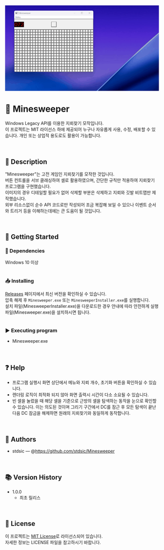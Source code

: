 ![Minesweeper 실행 화면](./Images/Minesweeper-demo.gif)
# 📌 Minesweeper<br>
Windows Legacy API를 이용한 지뢰찾기 모작입니다.<br>
이 프로젝트는 MIT 라이선스 하에 제공되어 누구나 자유롭게 사용, 수정, 배포할 수 있습니다. 개인 또는 상업적 용도로도 활용이 가능합니다.<br>
<br><br>
## 📝 Description<br>
"Minesweeper"는 고전 게임인 지뢰찾기를 모작한 것입니다.<br>
버튼 컨트롤을 서브 클래싱하여 셀로 활용하였으며, 간단한 규칙만 적용하여 지뢰찾기 프로그램을 구현했습니다.<br>
이미지의 경우 디테일할 필요가 없어 삭제할 부분은 삭제하고 지뢰와 깃발 비트맵만 제작했습니다.<br>
외부 리소스없이 순수 API 코드로만 작성되어 조금 복잡해 보일 수 있으나 이벤트 순서와 트리거 등을 이해하는데에는 큰 도움이 될 것입니다.<br>
<br><br>
## 🚀 Getting Started<br>
### 🔧 Dependencies<br>
Windows 10 이상<br>
<br>
### 📥 Installing<br>
[Releases](https://github.com/stdFrog/Minesweeper/releases) 페이지에서 최신 버전을 확인하실 수 있습니다.<br>
압축 해제 후 `Minesweeper.exe` 또는 `MinesweeperInstaller.exe`를 실행합니다.<br>
설치 파일(MinesweeperInstaller.exe)을 다운로드한 경우 안내에 따라 안전하게 실행 파일(Minesweeper.exe)을 설치하시면 됩니다.<br>
<br>
### ▶️ Executing program<br>
- Minesweeper.exe<br>
<br><br>
## ❓ Help<br>
- 프로그램 실행시 화면 상단에서 메뉴와 지뢰 개수, 초기화 버튼을 확인하실 수 있습니다.<br>
- 렌더링 로직이 최적화 되지 않아 화면 출력시 시간이 다소 소요될 수 있습니다.<br>
- 빈 셀을 눌렀을 때 해당 셀을 기준으로 근방의 셀을 탐색하는 동작을 눈으로 확인할 수 있습니다. 이는 의도된 것이며 그리기 구간에서 DC를 잠근 후 모든 탐색이 끝난 다음 DC 잠금을 해제하면 원래의 지뢰찾기와 동일하게 동작합니다.<br>
<br><br>
## 👤 Authors<br>
- stdsic — @https://github.com/stdsic/Minesweeper<br>
<br><br>
## 📚 Version History<br>
- 1.0.0<br>
  - 최초 릴리스<br>
<br><br>
## 🧾 License<br>
이 프로젝트는 [MIT License](LICENSE)로 라이선스되어 있습니다.<br>
자세한 정보는 LICENSE 파일을 참고하시기 바랍니다.<br>
<br>
